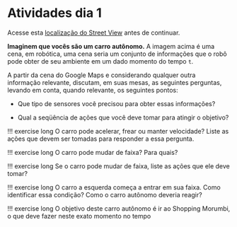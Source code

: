 # Atividades dia 1

Acesse esta [localização do Street View](https://maps.app.goo.gl/pVYwVrVKJVf4aKv26) antes de continuar.

**Imaginem que vocês são um carro autônomo.** A imagem acima é uma cena, em robótica, uma cena seria um conjunto de informações que o robô pode obter de seu ambiente em um dado momento do tempo `t`.

A partir da cena do Google Maps e considerando qualquer outra informação relevante, discutam, em suas mesas, as seguintes perguntas, levando em conta, quando relevante, os seguintes pontos:

* Que tipo de sensores você precisou para obter essas informações?

* Qual a seqüência de ações que você deve tomar para atingir o objetivo?

!!! exercise long
    O carro pode acelerar, frear ou manter velocidade? Liste as ações que devem ser tomadas para responder a essa pergunta.

!!! exercise long
    O carro pode mudar de faixa? Para quais?

!!! exercise long
    Se o carro pode mudar de faixa, liste as ações que ele deve tomar?

!!! exercise long
    O carro a esquerda começa a entrar em sua faixa. Como identificar essa condição? Como o carro autônomo deveria reagir?

!!! exercise long
    O objetivo deste carro autônomo é ir ao Shopping Morumbi, o que deve fazer neste exato momento no tempo